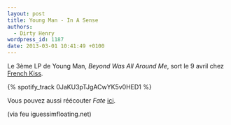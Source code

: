 ```yaml
---
layout: post
title: Young Man - In A Sense
authors:
  - Dirty Henry
wordpress_id: 1187
date: 2013-03-01 10:41:49 +0100
---
```


Le 3ème LP de Young Man, _Beyond Was All Around Me_, sort le 9 avril chez
[French Kiss](http://www.frenchkissrecords.com/).

{% spotify_track 0JaKU3pTJgACwYK5v0HED1 %}

Vous pouvez aussi réécouter _Fate_ [ici][i700].

(via feu iguessimfloating.net)

[i700]: https://www.deadrooster.org/compile-mp3-du-net-01/
